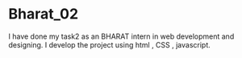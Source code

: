 # Bharat_02
I have done my task2 as an BHARAT intern in  web development and designing. I develop the project using html , CSS , javascript.
